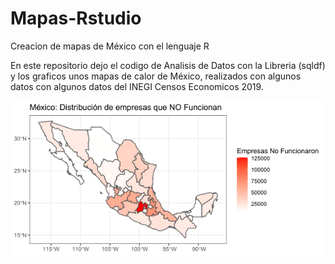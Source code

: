 # Mapas-Rstudio
Creacion de mapas de México con el lenguaje R


En este repositorio dejo el codigo de Analisis de Datos con la Libreria (sqldf) y los graficos unos mapas de calor de México, realizados con algunos datos con algunos datos del INEGI Censos Economicos 2019.

![Image text](https://github.com/Oswaldoivann/Mapas-Rstudio/blob/main/g1400.png)
